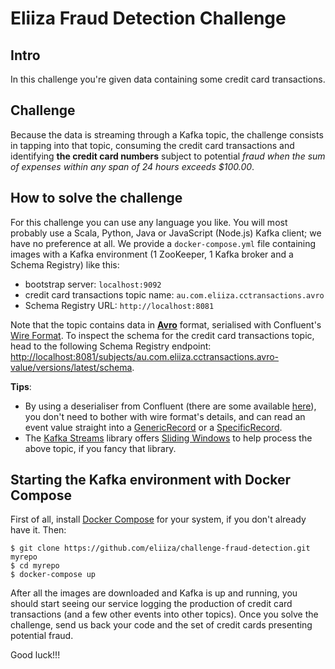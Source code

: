 # Eliiza Fraud Detection Challenge

## Intro

In this challenge you're given data containing some credit card transactions.

## Challenge

Because the data is streaming through a Kafka topic, the challenge consists in tapping into that topic, consuming the
credit card transactions and identifying **the credit card numbers** subject to potential *fraud when the sum of
expenses within any span of 24 hours exceeds $100.00*.

## How to solve the challenge

For this challenge you can use any language you like.  You will most probably use a Scala, Python, Java or JavaScript
(Node.js) Kafka client; we have no preference at all.  We provide a `docker-compose.yml` file containing images with a
Kafka environment (1 ZooKeeper, 1 Kafka broker and a Schema Registry) like this:
- bootstrap server: `localhost:9092`
- credit card transactions topic name: `au.com.eliiza.cctransactions.avro`
- Schema Registry URL: `http://localhost:8081`

Note that the topic contains data in **[Avro](https://avro.apache.org/docs/current/spec.html)** format, serialised
with Confluent's
[Wire Format](https://docs.confluent.io/platform/current/schema-registry/serdes-develop/index.html#wire-format).  To
inspect the schema for the credit card transactions topic, head to the following Schema Registry endpoint:
[http://localhost:8081/subjects/au.com.eliiza.cctransactions.avro-value/versions/latest/schema](http://localhost:8081/subjects/au.com.eliiza.cctransactions.avro-value/versions/latest/schema).

**Tips**:
- By using a deserialiser from Confluent (there are some available
[here](https://github.com/confluentinc/schema-registry/tree/master/avro-serde/src/main/java/io/confluent/kafka/streams/serdes/avro)),
you don't need to bother with wire format's details, and can read an event value straight into a
[GenericRecord](https://github.com/apache/avro/blob/master/lang/java/avro/src/main/java/org/apache/avro/generic/GenericRecord.java)
or a
[SpecificRecord](https://github.com/apache/avro/blob/master/lang/java/avro/src/main/java/org/apache/avro/specific/SpecificRecord.java).
- The [Kafka Streams](https://kafka.apache.org/documentation/streams/) library offers
[Sliding Windows](https://kafka.apache.org/31/documentation/streams/developer-guide/dsl-api.html#sliding-time-windows)
to help process the above topic, if you fancy that library.

## Starting the Kafka environment with Docker Compose

First of all, install [Docker Compose](https://docs.docker.com/compose/install/) for your system, if you don't already
have it.  Then:

    $ git clone https://github.com/eliiza/challenge-fraud-detection.git myrepo
    $ cd myrepo
    $ docker-compose up

After all the images are downloaded and Kafka is up and running, you should start seeing our service logging the
production of credit card transactions (and a few other events into other topics).  Once you solve the challenge, send
us back your code and the set of credit cards presenting potential fraud.

Good luck!!!
